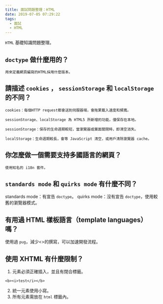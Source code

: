```yaml
---
title: 面試問題整理：HTML
date: 2019-07-05 07:29:22
tags:
  - 面試
  - HTML
---
```

`HTML` 基礎知識問題整理。
<!--more-->
## `doctype` 做什麼用的？
```
用來定義網頁編寫的HTML採用什麼版本。
```
## 請描述 `cookies` ， `sessionStorage` 和 `localStorage` 的不同？
```
cookies：每個HTTP request都會送到伺服器端，會拖累載入速度和頻寬。

sessionStorage、localStorage 為 HTML5 所新增的功能，僅保存在本地。

sessionStorage：保存的生命週期較短，當瀏覽器或葉面關閉時，即清空消失。

localStorage：生命週期較長，會等 JavaScript 清空，或用戶清除瀏覽器 cache。
```
## 你怎麼做一個需要支持多國語言的網頁？
```
使用知名的 i18n 套件。
```
## `standards mode` 和 `quirks mode` 有什麼不同？
standards mode：有宣告 `doctype`。
quirks mode：沒有宣告 `doctype`，使用較舊的瀏覽器模式。
## 有用過 HTML 樣板語言（template languages）嗎？
使用過 `pug`，減少<>的撰寫，可以加速開發流程。
## 使用 XHTML 有什麼限制？
1. 元素必須正確插入，並且有閉合標籤。
```
<b><i>test</i></b>
```
2. 統一元素使用小寫。
3. 所有元素需放在 `html` 標籤內。
